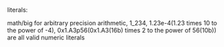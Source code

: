 literals:

math/big for arbitrary precision arithmetic,
1_234, 
1.23e-4(1.23 times 10 to the power of -4), 
0x1.A3p56(0x1.A3(16b) times 2 to the power of 56(10b)) are all valid numeric literals
